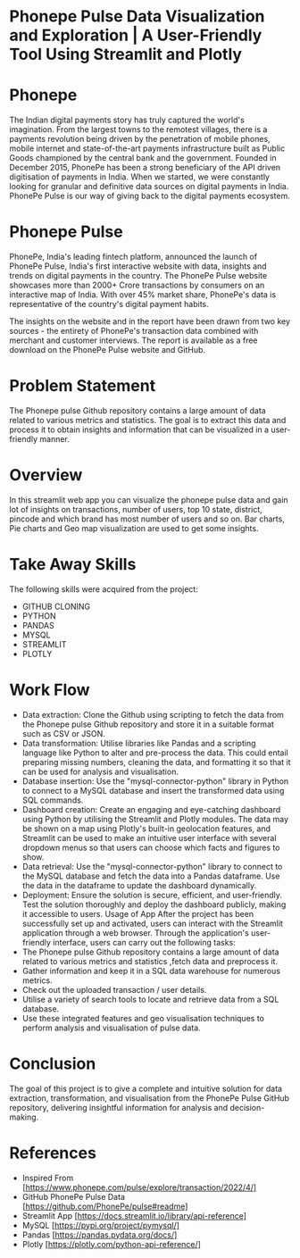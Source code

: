 # Phonepe Pulse Data Visualization and Exploration | A User-Friendly Tool Using Streamlit and Plotly
# Phonepe
The Indian digital payments story has truly captured the world's imagination. From the largest towns to the remotest villages, there is a payments revolution being driven by the penetration of mobile phones, mobile internet and state-of-the-art payments infrastructure built as Public Goods championed by the central bank and the government. Founded in December 2015, PhonePe has been a strong beneficiary of the API driven digitisation of payments in India. When we started, we were constantly looking for granular and definitive data sources on digital payments in India. PhonePe Pulse is our way of giving back to the digital payments ecosystem.
# Phonepe Pulse
PhonePe, India's leading fintech platform, announced the launch of PhonePe Pulse, India's first interactive website with data, insights and trends on digital payments in the country. The PhonePe Pulse website showcases more than 2000+ Crore transactions by consumers on an interactive map of India. With  over 45% market share, PhonePe's data is representative of the country's digital payment habits.

The insights on the website and in the report have been drawn from two key sources - the entirety of PhonePe's transaction data combined with merchant and customer interviews. The report is available as a free download on the PhonePe Pulse website and GitHub.
   
# Problem Statement        
The Phonepe pulse Github repository contains a large amount of data related to various metrics and statistics. The goal is to extract this data and process it to obtain insights and information that can be visualized in a user-friendly manner.
# Overview 
In this streamlit web app you can visualize the phonepe pulse data and gain lot of insights on transactions, number of users, top 10 state, district, pincode and which brand has most number of users and so on. Bar charts, Pie charts and Geo map visualization are used to get some insights.
# Take Away Skills
The following skills were acquired from the project: 
- GITHUB CLONING
- PYTHON
- PANDAS
- MYSQL
- STREAMLIT
- PLOTLY

# Work Flow
- Data extraction: 
Clone the Github using scripting to fetch the data from the Phonepe pulse Github repository and store it in a suitable format such as CSV or JSON.
- Data transformation:
Utilise libraries like Pandas and a scripting language like Python to alter and pre-process the data. This could entail preparing missing numbers, cleaning the data, and formatting it so that it can be used for analysis and visualisation.
- Database insertion:
Use the "mysql-connector-python" library in Python to connect to a MySQL database and insert the transformed data using SQL commands.
- Dashboard creation:
Create an engaging and eye-catching dashboard using Python by utilising the Streamlit and Plotly modules. The data may be shown on a map using Plotly's built-in geolocation features, and Streamlit can be used to make an intuitive user interface with several dropdown menus so that users can choose which facts and figures to show.
- Data retrieval:
Use the "mysql-connector-python" library to connect to the MySQL database and fetch the data into a Pandas dataframe. Use the data in the dataframe to update the dashboard dynamically.
- Deployment:
Ensure the solution is secure, efficient, and user-friendly. Test the solution thoroughly and deploy the dashboard publicly, making it accessible to users.
Usage of App
After the project has been successfully set up and activated, users can interact with the Streamlit application through a web browser. Through the application's user-friendly interface, users can carry out the following tasks: 
- The Phonepe pulse Github repository contains a large amount of data related to various metrics and statistics ,fetch data and preprocess it.
- Gather information and keep it in a SQL data warehouse for numerous metrics.
- Check out the uploaded transaction / user details.
- Utilise a variety of search tools to locate and retrieve data from a SQL database.
- Use these integrated features and geo visualisation techniques to perform analysis and visualisation of pulse data.
# Conclusion
The goal of this project is to give a complete and intuitive solution for data extraction, transformation, and visualisation from the PhonePe Pulse GitHub repository, delivering insightful information for analysis and decision-making.
 # References
- Inspired From [https://www.phonepe.com/pulse/explore/transaction/2022/4/]
- GitHub PhonePe Pulse Data [https://github.com/PhonePe/pulse#readme]
- Streamlit App [https://docs.streamlit.io/library/api-reference]
- MySQL [https://pypi.org/project/pymysql/]
- Pandas [https://pandas.pydata.org/docs/]
- Plotly [https://plotly.com/python-api-reference/]
